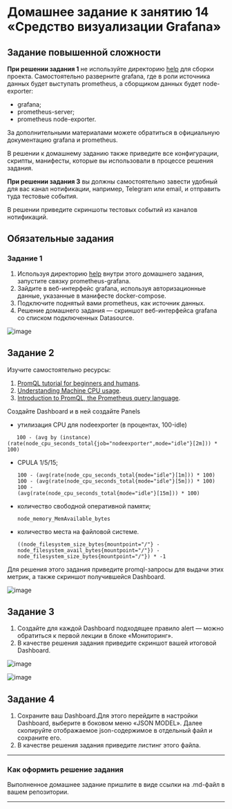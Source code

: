 # Домашнее задание к занятию 14 «Средство визуализации Grafana»

## Задание повышенной сложности

**При решении задания 1** не используйте директорию [help](./help) для сборки проекта. Самостоятельно разверните grafana, где в роли источника данных будет выступать prometheus, а сборщиком данных будет node-exporter:

- grafana;
- prometheus-server;
- prometheus node-exporter.

За дополнительными материалами можете обратиться в официальную документацию grafana и prometheus.

В решении к домашнему заданию также приведите все конфигурации, скрипты, манифесты, которые вы 
использовали в процессе решения задания.

**При решении задания 3** вы должны самостоятельно завести удобный для вас канал нотификации, например, Telegram или email, и отправить туда тестовые события.

В решении приведите скриншоты тестовых событий из каналов нотификаций.

## Обязательные задания

### Задание 1

1. Используя директорию [help](./help) внутри этого домашнего задания, запустите связку prometheus-grafana.
1. Зайдите в веб-интерфейс grafana, используя авторизационные данные, указанные в манифесте docker-compose.
1. Подключите поднятый вами prometheus, как источник данных.
1. Решение домашнего задания — скриншот веб-интерфейса grafana со списком подключенных Datasource.

![image](https://github.com/MaratAlaev/grafana-prometheus/assets/46092593/5eaa7de4-3338-4a9c-b57d-e29b56d58384)


## Задание 2

Изучите самостоятельно ресурсы:

1. [PromQL tutorial for beginners and humans](https://valyala.medium.com/promql-tutorial-for-beginners-9ab455142085).
1. [Understanding Machine CPU usage](https://www.robustperception.io/understanding-machine-cpu-usage).
1. [Introduction to PromQL, the Prometheus query language](https://grafana.com/blog/2020/02/04/introduction-to-promql-the-prometheus-query-language/).

Создайте Dashboard и в ней создайте Panels

- утилизация CPU для nodeexporter (в процентах, 100-idle)

 ```
    100 - (avg by (instance) (rate(node_cpu_seconds_total{job="nodeexporter",mode="idle"}[2m])) * 100)
 ```
- CPULA 1/5/15;

  ```
  100 - (avg(rate(node_cpu_seconds_total{mode="idle"}[1m])) * 100) 100 - (avg(rate(node_cpu_seconds_total{mode="idle"}[5m])) * 100) 100 - 
  (avg(rate(node_cpu_seconds_total{mode="idle"}[15m])) * 100)
  ```

- количество свободной оперативной памяти;
  ```
  node_memory_MemAvailable_bytes
  ```
- количество места на файловой системе.
  ```
  ((node_filesystem_size_bytes{mountpoint="/"} - node_filesystem_avail_bytes{mountpoint="/"}) - node_filesystem_size_bytes{mountpoint="/"}) * -1
  ```
  

Для решения этого задания приведите promql-запросы для выдачи этих метрик, а также скриншот получившейся Dashboard.

![image](https://github.com/MaratAlaev/grafana-prometheus/assets/46092593/b7b99268-4c1f-45a1-9809-8741e336c06b)


## Задание 3

1. Создайте для каждой Dashboard подходящее правило alert — можно обратиться к первой лекции в блоке «Мониторинг».
1. В качестве решения задания приведите скриншот вашей итоговой Dashboard.
   
![image](https://github.com/MaratAlaev/grafana-prometheus/assets/46092593/f6501cd4-d522-4e91-89e1-9480a2fd9475)

![image](https://github.com/MaratAlaev/grafana-prometheus/assets/46092593/6efa6267-a63b-4310-ab87-1d2fa38bd6ce)




## Задание 4

1. Сохраните ваш Dashboard.Для этого перейдите в настройки Dashboard, выберите в боковом меню «JSON MODEL». Далее скопируйте отображаемое json-содержимое в отдельный файл и сохраните его.
1. В качестве решения задания приведите листинг этого файла.

---

### Как оформить решение задания

Выполненное домашнее задание пришлите в виде ссылки на .md-файл в вашем репозитории.

---
